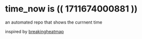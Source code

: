 # time_now is (( 1711674000881 ))

an automated repo that shows the currnent time

inspired by [breakingheatmap](https://github.com/breakingheatmap/breakingheatmap)